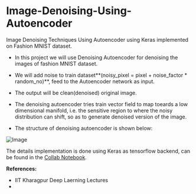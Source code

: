 # Image-Denoising-Using-Autoencoder

Image Denoising Techniques Using Autoencoder using Keras implemented on Fashion MNIST dataset.

* In this project we will use Denoising Autoencoder for denoising the images of fashion MNIST dataset.

* We will add noise to train dataset**(noisy_pixel = pixel + noise_factor * random_no)**, feed to the Autoencoder network as input.

* The output will be clean(denoised) original image.

* The denoising autoencoder tries train vector field to map toeards a low dimensional manifold, i.e. the sensitive region to where the noisy distribution can shift, so as to generate denoised version of the image.

* The structure of denoising autoencoder is shown below:

![Image]()

The details implementation is done using Keras as tensorflow backend, can be found in the [Collab Notebook](https://github.com/sayan0506/Image-Denoising-Using-Autoencoder/blob/master/Autoencoder_for_image_denoising.ipynb).

**References:**

* IIT Kharagpur Deep Laerning Lectures
*

